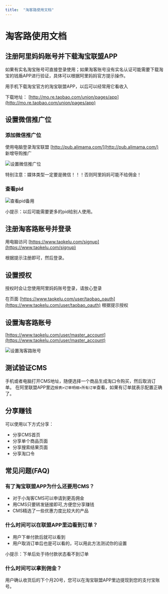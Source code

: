 ```yaml
---
title:  "淘客路使用文档"
---
```


# 淘客路使用文档

## 注册阿里妈妈账号并下载淘宝联盟APP
如果有实名淘宝账号可直接登录使用；如果淘客账号没有实名认证可能需要下载淘宝的钱盾APP进行验证，具体可以根据阿里妈妈官方提示操作。

用手机下载淘宝官方的淘宝联盟APP，以后可以经常用它看收入 

下载地址： [http://mo.re.taobao.com/union/pages/app](http://mo.re.taobao.com/union/pages/app)

## 设置微信推广位
### 添加微信推广位
使用电脑登录淘宝联盟 [http://pub.alimama.com/](http://pub.alimama.com/) 新增导购推广

![设置微信推广位](http://image.andyzou.org/wechat_setting_4.png)

特别注意：媒体类型一定要是微信！！！否则阿里妈妈可能不给佣金！
### 查看pid
![查看pid备用](http://image.andyzou.org/pid_3.png)

小提示：以后可能需要更多的pid给别人使用。

## 注册淘客路账号并登录

用电脑访问
[https://www.taokelu.com/signup](https://www.taokelu.com/signup)

根据提示注册即可，然后登录。

## 设置授权
授权时会让您使用阿里妈妈账号登录，请放心登录

在页面
[https://www.taokelu.com/user/taobao_oauth](https://www.taokelu.com/user/taobao_oauth) 根据提示授权

## 设置淘客路账号

[https://www.taokelu.com/user/master_account](https://www.taokelu.com/user/master_account)

![设置淘客路账号](http://image.andyzou.org/master_pid_3.png)

## 测试验证CMS
手机或者电脑打开CMS地址，随便选择一个商品生成淘口令购买，然后取消订单。
在阿里联盟APP里边`报表>订单明细>所有订单`查看，如果有订单就表示配置正确了。

## 分享赚钱
可以使用以下方式分享：
* 分享CMS首页
* 分享单个商品页面
* 分享搜索结果页面
* 分享淘口令

## 常见问题(FAQ)

### 有了淘宝联盟APP为什么还要用CMS？
* 对于小淘客CMS可以申请到更高佣金
* 用CMS只要转发链接即可,方便您分享赚钱
* CMS精选了一些优惠力度比较大的产品

### 什么时间可以在联盟APP里边看到订单？
* 用户下单付款后就可以看到
* 用户取消订单后也是可以看的，可以用此方法测试你的设置

小提示：下单后处于待付款状态看不到订单

### 什么时间可以拿到佣金？
用户确认收货后的下个月20号，您可以在淘宝联盟APP里边提现到您的支付宝账号。
